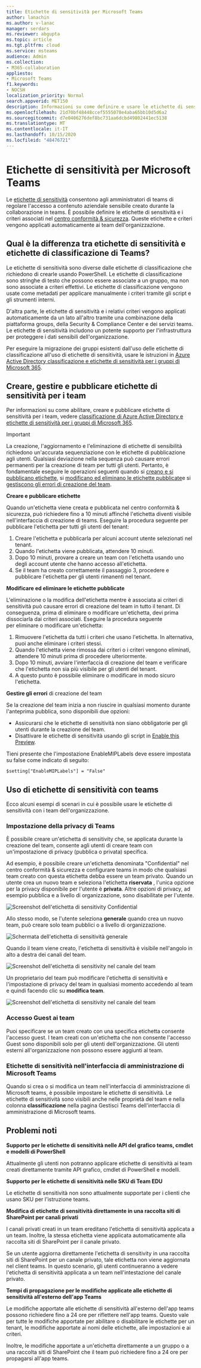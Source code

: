 ```yaml
---
title: Etichette di sensitività per Microsoft Teams
author: lanachin
ms.author: v-lanac
manager: serdars
ms.reviewer: abgupta
ms.topic: article
ms.tgt.pltfrm: cloud
ms.service: msteams
audience: Admin
ms.collection:
- M365-collaboration
appliesto:
- Microsoft Teams
f1.keywords:
- NOCSH
localization_priority: Normal
search.appverid: MET150
description: Informazioni su come definire e usare le etichette di sensitività in Microsoft teams.
ms.openlocfilehash: 21d70bf48448ccef5555078e4aba65bb10d5d6a2
ms.sourcegitcommit: d7e0406276def8bc731aa6dcbd49802441ec5138
ms.translationtype: MT
ms.contentlocale: it-IT
ms.lasthandoff: 10/15/2020
ms.locfileid: "48476721"
---
```

# <a name="sensitivity-labels-for-microsoft-teams"></a>Etichette di sensitività per Microsoft Teams

Le [etichette di sensitività](https://docs.microsoft.com/microsoft-365/compliance/sensitivity-labels) consentono agli amministratori di teams di regolare l'accesso a contenuto aziendale sensibile creato durante la collaborazione in teams. È possibile definire le etichette di sensitività e i criteri associati nel [centro conformità & sicurezza](https://docs.microsoft.com/microsoft-365/compliance/go-to-the-securitycompliance-center). Queste etichette e criteri vengono applicati automaticamente ai team dell'organizzazione.  

## <a name="whats-the-difference-between-sensitivity-labels-and-teams-classification-labels"></a>Qual è la differenza tra etichette di sensitività e etichette di classificazione di Teams?

Le etichette di sensitività sono diverse dalle etichette di classificazione che richiedono di crearle usando PowerShell. Le etichette di classificazione sono stringhe di testo che possono essere associate a un gruppo, ma non sono associate a criteri effettivi. Le etichette di classificazione vengono usate come metadati per applicare manualmente i criteri tramite gli script e gli strumenti interni.

D'altra parte, le etichette di sensitività e i relativi criteri vengono applicati automaticamente da un lato all'altro tramite una combinazione della piattaforma groups, della Security & Compliance Center e dei servizi teams. Le etichette di sensitività includono un potente supporto per l'infrastruttura per proteggere i dati sensibili dell'organizzazione.  

Per eseguire la migrazione dei gruppi esistenti dall'uso delle etichette di classificazione all'uso di etichette di sensitività, usare le istruzioni in [Azure Active Directory classificazione e etichette di sensitività per i gruppi di Microsoft 365](https://docs.microsoft.com/microsoft-365/compliance/migrate-aad-classification-sensitivity-labels).
## <a name="create-manage-and-publish-sensitivity-labels-for-teams"></a>Creare, gestire e pubblicare etichette di sensitività per i team

Per informazioni su come abilitare, creare e pubblicare etichette di sensitività per i team, vedere [classificazione di Azure Active Directory e etichette di sensitività per i gruppi di Microsoft 365](https://docs.microsoft.com/microsoft-365/compliance/sensitivity-labels-teams-groups-sites).

>[!IMPORTANT]
>La creazione, l'aggiornamento e l'eliminazione di etichette di sensibilità richiedono un'accurata sequenziazione con le etichette di pubblicazione agli utenti. Qualsiasi deviazione nella sequenza può causare errori permanenti per la creazione di team per tutti gli utenti. Pertanto, è fondamentale eseguire le operazioni seguenti quando si <a href="#createpublishlabels">creano e si pubblicano etichette</a>, si <a href="#modifydeletelabels">modificano ed eliminano le etichette pubblicate</a>e si <a href="#manageerrors">gestiscono gli errori di creazione del team</a>.

**Creare e pubblicare etichette** <a name="createpublishlabels"> </a>

Quando un'etichetta viene creata e pubblicata nel centro conformità & sicurezza, può richiedere fino a 10 minuti affinché l'etichetta diventi visibile nell'interfaccia di creazione di teams. Eseguire la procedura seguente per pubblicare l'etichetta per tutti gli utenti del tenant:
1. Creare l'etichetta e pubblicarla per alcuni account utente selezionati nel tenant.
2. Quando l'etichetta viene pubblicata, attendere 10 minuti.
3. Dopo 10 minuti, provare a creare un team con l'etichetta usando uno degli account utente che hanno accesso all'etichetta.
4. Se il team ha creato correttamente il passaggio 3, procedere e pubblicare l'etichetta per gli utenti rimanenti nel tenant.

**Modificare ed eliminare le etichette pubblicate** <a name="modifydeletelabels"> </a>

L'eliminazione o la modifica dell'etichetta mentre è associata ai criteri di sensitività può causare errori di creazione del team in tutto il tenant. Di conseguenza, prima di eliminare o modificare un'etichetta, devi prima dissociarla dai criteri associati. Eseguire la procedura seguente  
per eliminare o modificare un'etichetta:
1. Rimuovere l'etichetta da tutti i criteri che usano l'etichetta. In alternativa, puoi anche eliminare i criteri stessi.
2. Quando l'etichetta viene rimossa dai criteri o i criteri vengono eliminati, attendere 10 minuti prima di procedere ulteriormente.
3. Dopo 10 minuti, avviare l'interfaccia di creazione del team e verificare che l'etichetta non sia più visibile per gli utenti del tenant.
4. A questo punto è possibile eliminare o modificare in modo sicuro l'etichetta.

**Gestire gli errori** <a name="manageerrors"> </a> di creazione del team

Se la creazione del team inizia a non riuscire in qualsiasi momento durante l'anteprima pubblica, sono disponibili due opzioni:
 - Assicurarsi che le etichette di sensitività non siano obbligatorie per gli utenti durante la creazione del team.
 - Disattivare le etichette di sensitività usando gli script in [Enable this Preview](https://docs.microsoft.com/microsoft-365/compliance/sensitivity-labels-teams-groups-sites#enable-this-preview).

Tieni presente che l'impostazione EnableMIPLabels deve essere impostata su false come indicato di seguito:

```console
$setting["EnableMIPLabels"] = "False"
```

## <a name="using-sensitivity-labels-with-teams"></a>Uso di etichette di sensitività con teams

Ecco alcuni esempi di scenari in cui è possibile usare le etichette di sensitività con i team dell'organizzazione.

### <a name="privacy-setting-of-teams"></a>Impostazione della privacy di Teams

È possibile creare un'etichetta di sensitivity che, se applicata durante la creazione del team, consente agli utenti di creare team con un'impostazione di privacy (pubblica o privata) specifica.

Ad esempio, è possibile creare un'etichetta denominata "Confidential" nel centro conformità & sicurezza e configurare teams in modo che qualsiasi team creato con questa etichetta debba essere un team privato. Quando un utente crea un nuovo team e seleziona l'etichetta **riservata** , l'unica opzione per la privacy disponibile per l'utente è **privata**. Altre opzioni di privacy, ad esempio pubblica e a livello di organizzazione, sono disabilitate per l'utente.

![Screenshot dell'etichetta di sensitivity Confidential](media/sensitivity-labels-confidential-example.png)

Allo stesso modo, se l'utente seleziona **generale** quando crea un nuovo team, può creare solo team pubblici o a livello di organizzazione.

![Schermata dell'etichetta di sensitività generale](media/sensitivity-labels-general-example.png)

Quando il team viene creato, l'etichetta di sensitività è visibile nell'angolo in alto a destra dei canali del team.

![Screenshot dell'etichetta di sensitivity nel canale del team](media/sensitivity-labels-channel.png)

Un proprietario del team può modificare l'etichetta di sensitività e l'impostazione di privacy del team in qualsiasi momento accedendo al team e quindi facendo clic su **modifica team**.

![Screenshot dell'etichetta di sensitivity nel canale del team](media/sensitivity-labels-edit-team.png)

### <a name="guest-access-to-teams"></a>Accesso Guest ai team

Puoi specificare se un team creato con una specifica etichetta consente l'accesso guest. I team creati con un'etichetta che non consente l'accesso Guest sono disponibili solo per gli utenti dell'organizzazione. Gli utenti esterni all'organizzazione non possono essere aggiunti al team.

### <a name="sensitivity-labels-in-the-microsoft-teams-admin-center"></a>Etichette di sensitività nell'interfaccia di amministrazione di Microsoft Teams

Quando si crea o si modifica un team nell'interfaccia di amministrazione di Microsoft teams, è possibile impostare le etichette di sensitività. Le etichette di sensitività sono visibili anche nelle proprietà del team e nella colonna **classificazione** nella pagina Gestisci Teams dell'interfaccia di amministrazione di Microsoft teams.

## <a name="known-issues"></a>Problemi noti

**Supporto per le etichette di sensitività nelle API del grafico teams, cmdlet e modelli di PowerShell**

Attualmente gli utenti non potranno applicare etichette di sensitività ai team creati direttamente tramite API grafico, cmdlet di PowerShell e modelli.

**Supporto per le etichette di sensitività nelle SKU di Team EDU**

Le etichette di sensitività non sono attualmente supportate per i clienti che usano SKU per l'istruzione teams.

**Modifica di etichette di sensitività direttamente in una raccolta siti di SharePoint per canali privati**

I canali privati creati in un team ereditano l'etichetta di sensitività applicata a un team. Inoltre, la stessa etichetta viene applicata automaticamente alla raccolta siti di SharePoint per il canale privato.

Se un utente aggiorna direttamente l'etichetta di sensitivity in una raccolta siti di SharePoint per un canale privato, tale etichetta non viene aggiornata nel client teams. In questo scenario, gli utenti continueranno a vedere l'etichetta di sensitività applicata a un team nell'intestazione del canale privato.

**Tempi di propagazione per le modifiche applicate alle etichette di sensitività all'esterno dell'app Teams**

Le modifiche apportate alle etichette di sensitività all'esterno dell'app teams possono richiedere fino a 24 ore per riflettere nell'app teams. Questo vale per tutte le modifiche apportate per abilitare o disabilitare le etichette per un tenant, le modifiche apportate ai nomi delle etichette, alle impostazioni e ai criteri.

Inoltre, le modifiche apportate a un'etichetta direttamente a un gruppo o a una raccolta siti di SharePoint che il team può richiedere fino a 24 ore per propagarsi all'app teams.
